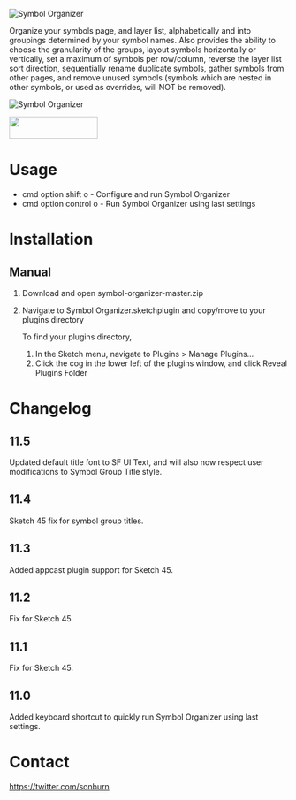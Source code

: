![Symbol Organizer](https://raw.githubusercontent.com/sonburn/symbol-organizer/master/logo.png)

Organize your symbols page, and layer list, alphabetically and into groupings determined by your symbol names. Also provides the ability to choose the granularity of the groups, layout symbols horizontally or vertically, set a maximum of symbols per row/column, reverse the layer list sort direction, sequentially rename duplicate symbols, gather symbols from other pages, and remove unused symbols (symbols which are nested in other symbols, or used as overrides, will NOT be removed).

![Symbol Organizer](https://raw.githubusercontent.com/sonburn/symbol-organizer/master/Screenshots/Symbol%20Organizer.png)

<a href="http://bit.ly/SketchRunnerWebsite"><img height="40" width="160" src="http://sketchrunner.com/img/badge_blue.png"></a>

# Usage

* cmd option shift o - Configure and run Symbol Organizer
* cmd option control o - Run Symbol Organizer using last settings

# Installation

## Manual

1. Download and open symbol-organizer-master.zip
2. Navigate to Symbol Organizer.sketchplugin and copy/move to your plugins directory

   To find your plugins directory,

   1. In the Sketch menu, navigate to Plugins > Manage Plugins...
   2. Click the cog in the lower left of the plugins window, and click Reveal Plugins Folder

# Changelog

## 11.5

Updated default title font to SF UI Text, and will also now respect user modifications to Symbol Group Title style.

## 11.4

Sketch 45 fix for symbol group titles.

## 11.3

Added appcast plugin support for Sketch 45.

## 11.2

Fix for Sketch 45.

## 11.1

Fix for Sketch 45.

## 11.0

Added keyboard shortcut to quickly run Symbol Organizer using last settings.

# Contact

https://twitter.com/sonburn
